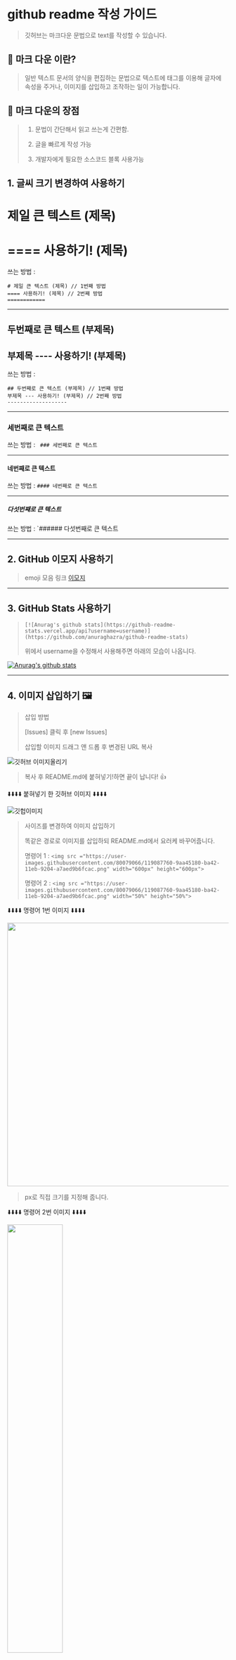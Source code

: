 # github readme 작성 가이드

> 깃허브는 마크다운 문법으로 text를 작성할 수 있습니다.

## 📓 마크 다운 이란?

> 일반 텍스트 문서의 양식을 편집하는 문법으로 텍스트에 태그를 이용해 글자에 속성을 주거나, 이미지를 삽입하고 조작하는 일이 가능합니다.

## 📓 마크 다운의 장점

> 1. 문법이 간단해서 읽고 쓰는게 간편함.
>
> 2. 글을 빠르게 작성 가능
>
> 3. 개발자에게 필요한 소스코드 블록 사용가능

## 1. 글씨 크기 변경하여 사용하기


# 제일 큰 텍스트 (제목)

==== 사용하기! (제목)
===================

쓰는 방법 :

```
# 제일 큰 텍스트 (제목) // 1번째 방법
==== 사용하기! (제목) // 2번째 방법
============
```


-----------------------------------------------


## 두번째로 큰 텍스트 (부제목)

부제목 ---- 사용하기! (부제목)
---------------------

쓰는 방법 : 

```
## 두번째로 큰 텍스트 (부제목) // 1번째 방법
부제목 --- 사용하기! (부제목) // 2번째 방법
-------------------
```

-----------------------------------------------

### 세번째로 큰 텍스트

쓰는 방법 : ` ### 세번째로 큰 텍스트`

-----------------------------------------------

#### 네번째로 큰 텍스트

쓰는 방법 : `#### 네번째로 큰 텍스트`

-----------------------------------------------

##### 다섯번째로 큰 텍스트

쓰는 방법  : `###### 다섯번째로 큰 텍스트

-----------------------------------------------

## 2.  GitHub 이모지 사용하기

> emoji 모음 링크 [이모지](https://gist.github.com/rxaviers/7360908)

-----------------------------------------------

## 3. GitHub Stats 사용하기

>
>  `[![Anurag's github stats](https://github-readme-stats.vercel.app/api?username=username)](https://github.com/anuraghazra/github-readme-stats)`
>
> 위에서 username을 수정해서 사용해주면 아래의 모습이 나옵니다.

  [![Anurag's github stats](https://github-readme-stats.vercel.app/api?username=minKun2)](https://github.com/anuraghazra/github-readme-stats)

-----------------------------------------------

## 4. 이미지 삽입하기 🖼️

> 삽입 방법
>
> [Issues] 클릭 후 [new Issues] 
>
> 삽입할 이미지 드래그 앤 드롭 후 변경된 URL 복사

![깃허브 이미지올리기](https://user-images.githubusercontent.com/80079066/119087762-9b3ce800-ba42-11eb-98cc-c0229a1b5530.png)

> 복사 후 README.md에 붙혀넣기!하면 끝이 납니다! 👍

⬇️⬇️⬇️⬇️ 붙혀넣기 한 깃허브 이미지 ⬇️⬇️⬇️⬇️

![깃헙이미지](https://user-images.githubusercontent.com/80079066/119087760-9aa45180-ba42-11eb-9204-a7aed9b6fcac.png)

> 사이즈를 변경하여 이미지 삽입하기
>
> 똑같은 경로로 이미지를 삽입하되 README.md에서 요러케 바꾸어줍니다.
>
> 명령어 1 : `<img src ="https://user-images.githubusercontent.com/80079066/119087760-9aa45180-ba42-11eb-9204-a7aed9b6fcac.png" width="600px" height="600px">`
>
> 명령어 2 : `<img src ="https://user-images.githubusercontent.com/80079066/119087760-9aa45180-ba42-11eb-9204-a7aed9b6fcac.png" width="50%" height="50%">`

⬇️⬇️⬇️⬇️ 명령어 1번 이미지 ⬇️⬇️⬇️⬇️

<img src ="https://user-images.githubusercontent.com/80079066/119087760-9aa45180-ba42-11eb-9204-a7aed9b6fcac.png" width="600px" height="600px">

> px로 직접 크기를 지정해 줍니다.

⬇️⬇️⬇️⬇️ 명령어 2번 이미지 ⬇️⬇️⬇️⬇️

<img src ="https://user-images.githubusercontent.com/80079066/119087760-9aa45180-ba42-11eb-9204-a7aed9b6fcac.png" width="50%" height="50%">

> %로 원래크기의 ~%의 크기로 축소/확대 해줍니다.
